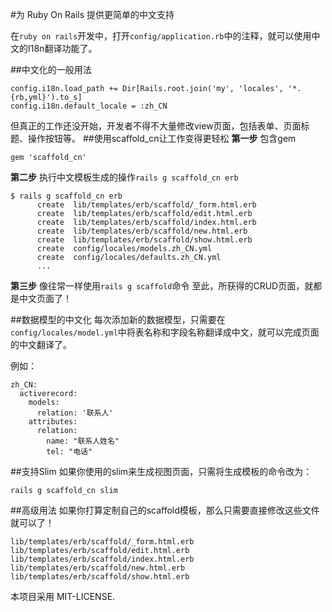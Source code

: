 #为 Ruby On Rails 提供更简单的中文支持

在`ruby on rails`开发中，打开`config/application.rb`中的注释，就可以使用中文的I18n翻译功能了。

##中文化的一般用法

```
config.i18n.load_path += Dir[Rails.root.join('my', 'locales', '*.{rb,yml}').to_s]
config.i18n.default_locale = :zh_CN
```

但真正的工作还没开始，开发者不得不大量修改view页面，包括表单、页面标题、操作按钮等。
##使用scaffold_cn让工作变得更轻松
**第一步** 包含gem
```
gem 'scaffold_cn'
```
**第二步** 执行中文模板生成的操作`rails g scaffold_cn erb`
```
$ rails g scaffold_cn erb
      create  lib/templates/erb/scaffold/_form.html.erb
      create  lib/templates/erb/scaffold/edit.html.erb
      create  lib/templates/erb/scaffold/index.html.erb
      create  lib/templates/erb/scaffold/new.html.erb
      create  lib/templates/erb/scaffold/show.html.erb
      create  config/locales/models.zh_CN.yml
      create  config/locales/defaults.zh_CN.yml
      ...
```
**第三步** 像往常一样使用`rails g scaffold`命令
至此，所获得的CRUD页面，就都是中文页面了！

##数据模型的中文化
每次添加新的数据模型，只需要在`config/locales/model.yml`中将表名称和字段名称翻译成中文，就可以完成页面的中文翻译了。

例如：
```
zh_CN:
  activerecord:
    models:
      relation: '联系人'
    attributes:
      relation:
        name: "联系人姓名"
        tel: "电话"
```

##支持Slim
如果你使用的slim来生成视图页面，只需将生成模板的命令改为：
```
rails g scaffold_cn slim
```

##高级用法
如果你打算定制自己的scaffold模板，那么只需要直接修改这些文件就可以了！
```
lib/templates/erb/scaffold/_form.html.erb
lib/templates/erb/scaffold/edit.html.erb
lib/templates/erb/scaffold/index.html.erb
lib/templates/erb/scaffold/new.html.erb
lib/templates/erb/scaffold/show.html.erb
```

本项目采用 MIT-LICENSE.